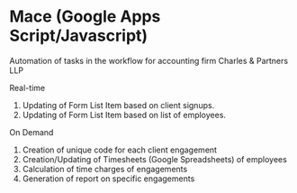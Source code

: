 # Mace (Google Apps Script/Javascript)
Automation of tasks in the workflow for accounting firm Charles & Partners LLP

Real-time
1. Updating of Form List Item based on client signups.
2. Updating of Form List Item based on list of employees.

On Demand
1. Creation of unique code for each client engagement
2. Creation/Updating of Timesheets (Google Spreadsheets) of employees
3. Calculation of time charges of engagements
4. Generation of report on specific engagements
